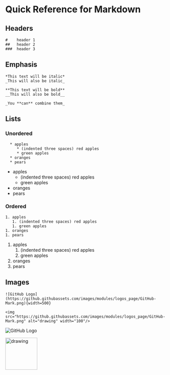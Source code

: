 # Quick Reference for Markdown

## Headers

    #    header 1
    ##   header 2
    ###  header 3
 
## Emphasis 

    *This text will be italic*
    _This will also be italic_

    **This text will be bold**
    __This will also be bold__

    _You **can** combine them_

## Lists

### Unordered

```
  * apples
     * (indented three spaces) red apples
     * green apples 
  * oranges
  * pears
```

* apples
   * (indented three spaces) red apples
   * green apples 
* oranges
* pears
 
### Ordered
```
1. apples
   1. (indented three spaces) red apples
   1. green apples
1. oranges
1. pears
```

1. apples
   1. (indented three spaces) red apples
   1. green apples
1. oranges
1. pears

## Images

```
![GitHub Logo](https://github.githubassets.com/images/modules/logos_page/GitHub-Mark.png){width=500}

<img src="https://github.githubassets.com/images/modules/logos_page/GitHub-Mark.png" alt="drawing" width="100"/>
```

![GitHub Logo](https://github.githubassets.com/images/modules/logos_page/GitHub-Mark.png)

<img src="https://github.githubassets.com/images/modules/logos_page/GitHub-Mark.png" alt="drawing" width="100"/>



